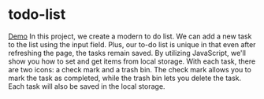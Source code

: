 # todo-list

[Demo](https://praveshnexus.github.io/todo-list/)
In this project, we create a modern to do list. We can add a new task to the list using the input field. Plus,
our to-do list is unique in that even after refreshing the page, the tasks remain saved. By utilizing JavaScript, we'll show you how to set and get items from local storage. With each task,
there are two icons: a check mark and a trash bin. The check mark allows you to mark the task as completed,
while the trash bin lets you delete the task. Each task will also be saved in the local storage.

